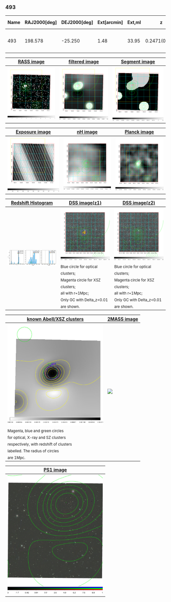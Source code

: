 <div STYLE="page-break-after: always;"></div>

### 493

|Name|RAJ2000[deg]|DEJ2000[deg] |Ext[arcmin]| Ext,ml | z | z_src| C|GC(XSZ,Delta_z<0.01)| GC(OPT,Delta_z<0.01)|GC| R_sig[arcmin] | R500[arcmin] | R500[Mpc]| CRsig[c/s] | CR500[c/s] |L500[1E44 erg/s]|F500[1E-12 erg/s/cm^2]| M500[1E14 Msun]|Tx[keV]|Cnt_sig|Beta|Rc[arcmin]|Comment|Alias|
|---|---|---|---|---|---|------|---|--------|---------|----------|---|---|---|---|---|---|---|---|---|---|---|---|---|---|
|493| 198.578| -25.250| 1.48| 33.95| 0.2471(0.005)| z1, z_xsz| B| Tar| -| MCXC, N, PSZ2, Tar, W| 15.812| 5.821| 1.354| 0.300(0.062)| 0.272(0.056)| 9.419(0.798)| 5.090(0.431)| 9.06(0.35)| 9.04(0.23)| 97.3| 0.830(-0.098+0.105)| 4.297(-0.847+0.794)| -| k108|

|[RASS image](../image/493/493_img.pdf)|[filtered image](../image/493/493_fil.pdf)|[Segment image](../image/493/493_seg.pdf)|
|-------------------|--------------------|-------------------|
| <img src="../image/493/493_img.png" width="300">  | <img src="../image/493/493_fil.png" width="300">   | <img src="../image/493/493_seg.png" width="300">  |

|[Exposure image](../image/493/493_mex.pdf)| [nH image](../image/493/493_nh.pdf)| [Planck image](../image/493/493_p.pdf)|
|-------------------|--------------------|-------------------|
|<img src="../image/493/493_mex.png" width="300">   | <img src="../image/493/493_nh.png" width="300">    | <img src="../image/493/493_p.png" width="300"> |

|[Redshift Histogram](../image/493/493_zg.pdf) | [DSS image(z1)](../image/493/493_dss_z1.pdf)      |  [DSS image(z2)](../image/493/493_dss_z2.pdf)    |
|-------------------|--------------------|-------------------|
|<img src="../image/493/493_zg.png" width="300"> |<img src="../image/493/493_dss_z1.png" width="300"> <sub><br>Blue circle for optical clusters; <br>Magenta circle for XSZ clusters; <br>all with r=1Mpc; <br>Only GC with Delta_z<0.01 are shown. </sub>| <img src="../image/493/493_dss_z2.png" width="300"><sub><br>Blue circle for optical clusters; <br>Magenta circle for XSZ clusters; <br>all with r=1Mpc; <br>Only GC with Delta_z<0.01 are shown. </sub> |

|[known Abell/XSZ clusters](../image/493/493_gc.pdf) | [2MASS image](../image/493/493_2mass.pdf)      |
|-------------------|-------------------|
|<img src=../image/493/493_gc.png width="300"> <br><sub>Magenta, blue and green circles <br>for optical, X-ray and SZ clusters <br>respectively, with redshift of clusters <br>labelled. The radius of circles <br>are 1Mpc.</sub>|<img src="../image/493/493_2mass.png" width="300">  |

|[PS1 image](../image/493/493_ps1.pdf)            |
|-------------------|
| <img src="../image/493/493_ps1.pdf" width="300">  |
